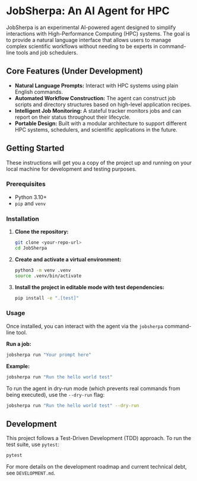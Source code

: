 # JobSherpa: An AI Agent for HPC

JobSherpa is an experimental AI-powered agent designed to simplify interactions with High-Performance Computing (HPC) systems. The goal is to provide a natural language interface that allows users to manage complex scientific workflows without needing to be experts in command-line tools and job schedulers.

## Core Features (Under Development)

-   **Natural Language Prompts:** Interact with HPC systems using plain English commands.
-   **Automated Workflow Construction:** The agent can construct job scripts and directory structures based on high-level application recipes.
-   **Intelligent Job Monitoring:** A stateful tracker monitors jobs and can report on their status throughout their lifecycle.
-   **Portable Design:** Built with a modular architecture to support different HPC systems, schedulers, and scientific applications in the future.

## Getting Started

These instructions will get you a copy of the project up and running on your local machine for development and testing purposes.

### Prerequisites

-   Python 3.10+
-   `pip` and `venv`

### Installation

1.  **Clone the repository:**
    ```bash
    git clone <your-repo-url>
    cd JobSherpa
    ```

2.  **Create and activate a virtual environment:**
    ```bash
    python3 -m venv .venv
    source .venv/bin/activate
    ```

3.  **Install the project in editable mode with test dependencies:**
    ```bash
    pip install -e ".[test]"
    ```

### Usage

Once installed, you can interact with the agent via the `jobsherpa` command-line tool.

**Run a job:**
```bash
jobsherpa run "Your prompt here"
```

**Example:**
```bash
jobsherpa run "Run the hello world test"
```

To run the agent in dry-run mode (which prevents real commands from being executed), use the `--dry-run` flag:
```bash
jobsherpa run "Run the hello world test" --dry-run
```

## Development

This project follows a Test-Driven Development (TDD) approach. To run the test suite, use `pytest`:
```bash
pytest
```
For more details on the development roadmap and current technical debt, see `DEVELOPMENT.md`.
